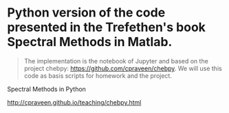 Python version of the code presented in the Trefethen's book Spectral Methods in Matlab.
==========================================================================================

> The implementation is the notebook of Jupyter and based on the project chebpy: https://github.com/cpraveen/chebpy. 
> We will use this code as basis scripts for homework and the project.

Spectral Methods in Python

http://cpraveen.github.io/teaching/chebpy.html
